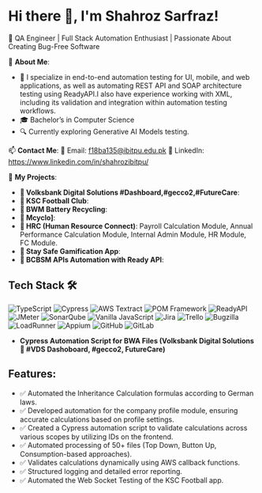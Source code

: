 # Hi there 👋, I'm Shahroz Sarfraz!

🎯 QA Engineer | Full Stack Automation Enthusiast | Passionate About Creating Bug-Free Software 

🌟 **About Me**:
- 🚀 I specialize in end-to-end automation testing for UI, mobile, and web applications, as well as automating REST API and SOAP architecture testing using ReadyAPI.I also have experience working with XML, including its validation and integration within automation testing workflows.
- 🎓 Bachelor’s in Computer Science 
- 🔍 Currently exploring Generative AI Models testing.

📫 **Contact Me**:
 📧 Email: f18ba135@ibitpu.edu.pk
 💼 LinkedIn: https://www.linkedin.com/in/shahrozibitpu/

📂 **My Projects**:
- **🚀 Volksbank Digital Solutions #Dashboard,#gecco2,#FutureCare**:
- **🚀 KSC Football Club**:
- **🚀 BWM Battery Recycling**:
- **🚀 Mcyclo]**:
- **🚀 HRC (Human Resource Connect)**: Payroll Calculation Module, Annual Performance Calculation Module, Internal Admin Module, HR Module, FC Module.
- **🚀 Stay Safe Gamification App**:
- **🚀 BCBSM APIs Automation with Ready API**:

## Tech Stack 🛠

![TypeScript](https://img.shields.io/badge/TypeScript-007ACC?style=for-the-badge&logo=typescript&logoColor=white)
![Cypress](https://img.shields.io/badge/Cypress-17202C?style=for-the-badge&logo=cypress&logoColor=white)
![AWS Textract](https://img.shields.io/badge/AWS%20Textract-FF9900?style=for-the-badge&logo=amazonaws&logoColor=white)
![POM Framework](https://img.shields.io/badge/Page%20Object%20Model-POM-blue?style=for-the-badge)
![ReadyAPI](https://img.shields.io/badge/ReadyAPI-0083B4?style=for-the-badge)
![JMeter](https://img.shields.io/badge/JMeter-D22128?style=for-the-badge&logo=apachejmeter&logoColor=white)
![SonarQube](https://img.shields.io/badge/SonarQube-4E9BCD?style=for-the-badge&logo=sonarqube&logoColor=white)
![Vanilla JavaScript](https://img.shields.io/badge/JavaScript-F7DF1E?style=for-the-badge&logo=javascript&logoColor=black)
![Jira](https://img.shields.io/badge/Jira-0052CC?style=for-the-badge&logo=jira&logoColor=white)
![Trello](https://img.shields.io/badge/Trello-0052CC?style=for-the-badge&logo=trello&logoColor=white)
![Bugzilla](https://img.shields.io/badge/Bugzilla-CC0000?style=for-the-badge&logo=bugzilla&logoColor=white)
![LoadRunner](https://img.shields.io/badge/LoadRunner-073763?style=for-the-badge)
![Appium](https://img.shields.io/badge/Appium-5C2D91?style=for-the-badge&logo=appium&logoColor=white)
![GitHub](https://img.shields.io/badge/GitHub-181717?style=for-the-badge&logo=github&logoColor=white)
![GitLab](https://img.shields.io/badge/GitLab-FC6D26?style=for-the-badge&logo=gitlab&logoColor=white)



- **Cypress Automation Script for BWA Files (Volksbank Digital Solutions 🏦 #VDS Dashoboard, #gecco2, FutureCare)**

## Features:
  - ✅ Automated the Inheritance Calculation formulas according to German laws.
  - ✅ Developed automation for the company profile module, ensuring accurate calculations based on profile settings.
  - ✅ Created a Cypress automation script to validate calculations across various scopes by utilizing IDs on the frontend.
  - ✅ Automated processing of 50+ files (Top Down, Button Up, Consumption-based approaches).
  - ✅ Validates calculations dynamically using AWS callback functions.
  - ✅ Structured logging and detailed error reporting.
  - ✅ Automated the Web Socket Testing of the KSC Football app.
